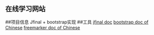 ## 在线学习网站
##项目信息
Jfinal + bootstrap实现
##工具
[jfinal doc](https://jfinal.com/doc)
[bootstrap doc of Chinese](https://v4.bootcss.com/docs/getting-started/introduction/)
[freemarker doc of Chinese](http://freemarker.foofun.cn/)